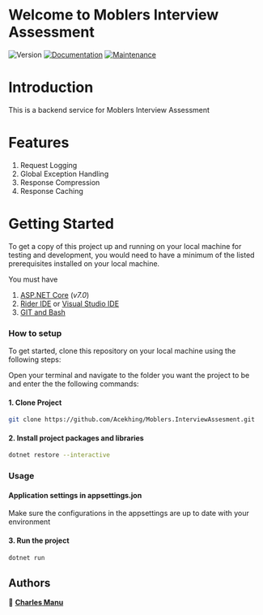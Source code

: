 # Welcome to Moblers Interview Assessment
![Version](https://img.shields.io/badge/version-1.0.0-blue.svg?cacheSeconds=2592000)
[![Documentation](https://img.shields.io/badge/documentation-yes-brightgreen.svg)](https://dev.azure.com/hubtel/Back-End/_git/Hubtel.Health?version=GBmaster&path=/README.md&_a=preview)
[![Maintenance](https://img.shields.io/badge/Maintained%3F-yes-green.svg)](https://dev.azure.com/hubtel/Back-End/_git/Hubtel.Health?version=GBmaster&_a=history)

# Introduction
This is a backend service for Moblers Interview Assessment 

# Features
1. Request Logging
2. Global Exception Handling
3. Response Compression
4. Response Caching

# Getting Started
To get a copy of this project up and running on your local machine for testing and development, you would need to have a minimum of the listed prerequisites installed on your local machine.

You must have

1. [ASP.NET Core](https://github.com/aspnet/Home) (_v7.0_)
2. [Rider IDE](https://www.jetbrains.com/rider/) or [Visual Studio IDE](https://visualstudio.microsoft.com/)
3. [GIT and Bash](https://git-scm.com/downloads)

### How to setup

To get started, clone this repository on your local machine using the following steps:

Open your terminal and navigate to the folder you want the project to be and enter the the following commands:

#### 1. Clone Project

```bash
git clone https://github.com/Acekhing/Moblers.InterviewAssesment.git
```

#### 2. Install project packages and libraries
```bash
dotnet restore --interactive
```
### Usage
#### Application settings in appsettings.jon
Make sure the configurations in the appsettings are up to date with your environment
#### 3. Run the project
```bash
dotnet run
```


## Authors

👤 **[Charles Manu](charlesannorblay@gmail.com)**
